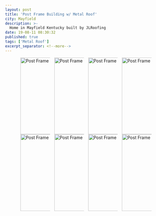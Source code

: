 ```yaml
---
layout: post
title: 'Post Frame Building w/ Metal Roof'
city: Mayfield
description: >-
  Home in Mayfield Kentucky built by JLRoofing
date: 19-08-11 08:30:32
published: true
tags: ['Metal Roof']
excerpt_separator: <!--more-->
---
```

<div style="padding: 0 0 0 25px;">
  <div style="float: center; column-count: 4; padding: 0 25px 0 25px">
   <img src="{{ site.url }}/assets/projects/Mayfield-08-19/IMG_20190809_124149.jpg" alt="Post Frame Mayfield" height="250px" width="250px"/>

   <img src="{{ site.url }}/assets/projects/Mayfield-08-19/IMG_20190809_063922.jpg" alt="Post Frame Mayfield" height="250px" width="250px"/>

   <img src="{{ site.url }}/assets/projects/Mayfield-08-19/IMG_20190807_095918.jpg" alt="Post Frame Mayfield" height="250px" width="250px"/>

   <img src="{{ site.url }}/assets/projects/Mayfield-08-19/IMG_20190808_093607.jpg" alt="Post Frame Mayfield" height="250px" width="250px"/>

   <img src="{{ site.url }}/assets/projects/Mayfield-08-19/IMG_20190812_132639.jpg" alt="Post Frame Mayfield" height="250px" width="250px"/>

   <img src="{{ site.url }}/assets/projects/Mayfield-08-19/IMG_20190812_132708.jpg" alt="Post Frame Mayfield" height="250px" width="250px"/>

   <img src="{{ site.url }}/assets/projects/Mayfield-08-19/IMG_20190813_084030.jpg" alt="Post Frame Mayfield" height="250px" width="250px"/>

   <img src="{{ site.url }}/assets/projects/Mayfield-08-19/mayfield_007_19_08.jpg" alt="Post Frame Mayfield" height="250px" width="250px"/>
  </div>
</div>
<!--more-->

